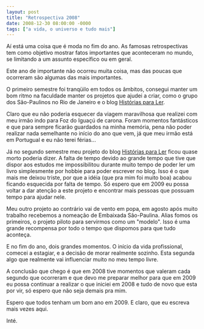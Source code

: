 ```yaml
---
layout: post
title: "Retrospectiva 2008"
date: 2008-12-30 08:00:00 -0000
tags: ["a vida, o universo e tudo mais"]
---
```

Aí está uma coisa que é moda no fim do ano. As famosas retrospectivas tem como objetivo mostrar fatos importantes que aconteceram no mundo, se limitando a um assunto específico ou em geral.

Este ano de importante não ocorreu muita coisa, mas das poucas que ocorreram são algumas das mais importantes.

O primeiro semestre foi tranqüilo em todos os âmbitos, consegui manter um bom ritmo na faculdade manter os projetos que ajudei a criar, como o grupo dos São-Paulinos no Rio de Janeiro e o blog <a href="www.historiasparaler.blogspot.com.br" title= "onde escrevo sobre livros" alt="onde escrevo sobre livros">Histórias para Ler</a>.

Claro que eu não poderia esquecer da viagem maravilhosa que realizei com meu irmão indo para Foz do Iguaçú de carona. Foram momentos fantásticos e que para sempre ficarão guardados na minha memória, pena não poder realizar nada semelhante no início do ano que vem, já que meu irmão está em Portugual e eu não terei férias...

Já no segundo semestre meu projeto do blog <a href="www.historiasparaler.blogspot.com.br" title= "onde escrevo sobre livros" alt="onde escrevo sobre livros">Histórias para Ler</a> ficou quase morto poderia dizer. A falta de tempo devido ao grande tempo que tive que dispor aos estudos me impossibilitou durante muito tempo de poder ler um livro simplesmente por hobbie para poder escrever no blog. Isso é o que mais me deixou triste, por que a idéia (que pra mim foi muito boa) acabou ficando esquecida por falta de tempo. Só espero que em 2009 eu possa voltar a dar atenção a este projeto e encontrar mais pessoas que possuam tempo para ajudar nele.

Meu outro projeto ao contrário vai de vento em popa, em agosto após muito trabalho recebemos a nomeação de Embaixada São-Paulina. Alias fomos os primeiros, o projeto piloto para servirmos como um "modelo". Isso é uma grande recompensa por todo o tempo que dispomos para que tudo aconteça.

E no fim do ano, dois grandes momentos. O início da vida profissional, comecei a estagiar, e a decisão de morar realmente sozinho. Esta segunda algo que realmente vai influenciar muito no meu tempo livre.

A conclusão que chego é que em 2008 tive momentos que valeram cada segundo que ocorreram e que devo me preparar melhor para que em 2009 eu possa continuar a realizar o que iniciei em 2008 e tudo de novo que esta por vir, só espero que não seja demais pra mim.

Espero que todos tenham um bom ano em 2009. E claro, que eu escreva mais vezes aqui.

Inté.